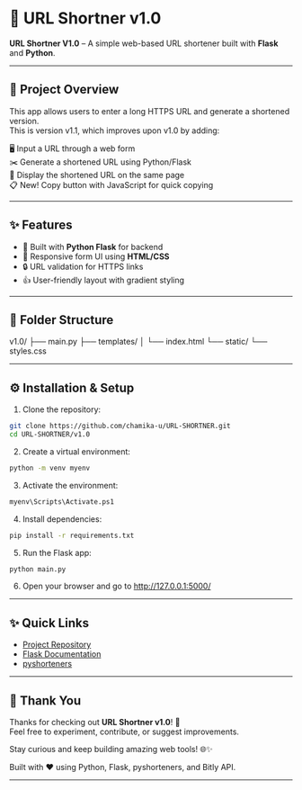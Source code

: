 # 🚀 URL Shortner v1.0

**URL Shortner V1.0** – A simple web-based URL shortener built with **Flask** and **Python**.

---
## 📝 Project Overview  

This app allows users to enter a long HTTPS URL and generate a shortened version.  
This is version v1.1, which improves upon v1.0 by adding:  

🖥 Input a URL through a web form  
✂️ Generate a shortened URL using Python/Flask  
📄 Display the shortened URL on the same page  
📋 New! Copy button with JavaScript for quick copying  

---


## ✨ Features

- 🐍 Built with **Python Flask** for backend
- 🎨 Responsive form UI using **HTML/CSS**
- 🔒 URL validation for HTTPS links
- 👍 User-friendly layout with gradient styling

---

## 📂 Folder Structure

v1.0/
├── main.py
├── templates/
│ └── index.html
└── static/
└── styles.css


---

## ⚙️ Installation & Setup

1. Clone the repository:
```bash
git clone https://github.com/chamika-u/URL-SHORTNER.git
cd URL-SHORTNER/v1.0
```
2. Create a virtual environment:

```bash
python -m venv myenv
```
3. Activate the environment:

```bash
myenv\Scripts\Activate.ps1
```
4. Install dependencies:

```bash
pip install -r requirements.txt
```
5. Run the Flask app:

```bash
python main.py
```
6. Open your browser and go to http://127.0.0.1:5000/


---
## ✨ Quick Links

- [Project Repository](https://github.com/chamika-u/URL-SHORTNER)  
- [Flask Documentation](https://flask.palletsprojects.com/)  
- [pyshorteners](https://pypi.org/project/pyshorteners/)  
---

## 🙌 Thank You

Thanks for checking out **URL Shortner v1.0**! 🎉  
Feel free to experiment, contribute, or suggest improvements.  

Stay curious and keep building amazing web tools! 🌐✨  

Built with ❤️ using Python, Flask, pyshorteners, and Bitly API.

---



